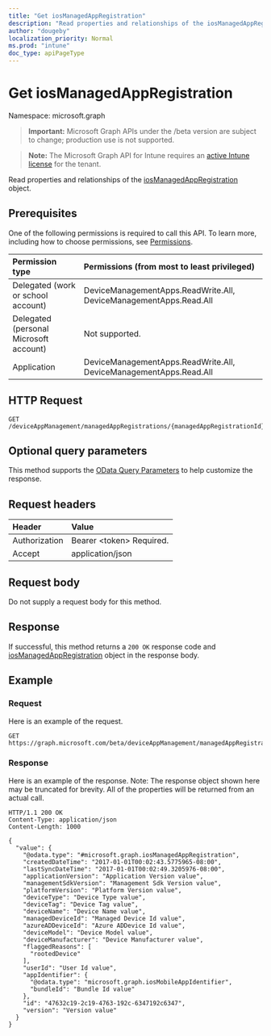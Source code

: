 ```yaml
---
title: "Get iosManagedAppRegistration"
description: "Read properties and relationships of the iosManagedAppRegistration object."
author: "dougeby"
localization_priority: Normal
ms.prod: "intune"
doc_type: apiPageType
---
```


# Get iosManagedAppRegistration

Namespace: microsoft.graph

> **Important:** Microsoft Graph APIs under the /beta version are subject to change; production use is not supported.

> **Note:** The Microsoft Graph API for Intune requires an [active Intune license](https://go.microsoft.com/fwlink/?linkid=839381) for the tenant.

Read properties and relationships of the [iosManagedAppRegistration](../resources/intune-mam-iosmanagedappregistration.md) object.

## Prerequisites
One of the following permissions is required to call this API. To learn more, including how to choose permissions, see [Permissions](/graph/permissions-reference).

|Permission type|Permissions (from most to least privileged)|
|:---|:---|
|Delegated (work or school account)|DeviceManagementApps.ReadWrite.All, DeviceManagementApps.Read.All|
|Delegated (personal Microsoft account)|Not supported.|
|Application|DeviceManagementApps.ReadWrite.All, DeviceManagementApps.Read.All|

## HTTP Request
<!-- {
  "blockType": "ignored"
}
-->
``` http
GET /deviceAppManagement/managedAppRegistrations/{managedAppRegistrationId}
```

## Optional query parameters
This method supports the [OData Query Parameters](/graph/query-parameters) to help customize the response.

## Request headers
|Header|Value|
|:---|:---|
|Authorization|Bearer &lt;token&gt; Required.|
|Accept|application/json|

## Request body
Do not supply a request body for this method.

## Response
If successful, this method returns a `200 OK` response code and [iosManagedAppRegistration](../resources/intune-mam-iosmanagedappregistration.md) object in the response body.

## Example

### Request
Here is an example of the request.
``` http
GET https://graph.microsoft.com/beta/deviceAppManagement/managedAppRegistrations/{managedAppRegistrationId}
```

### Response
Here is an example of the response. Note: The response object shown here may be truncated for brevity. All of the properties will be returned from an actual call.
``` http
HTTP/1.1 200 OK
Content-Type: application/json
Content-Length: 1000

{
  "value": {
    "@odata.type": "#microsoft.graph.iosManagedAppRegistration",
    "createdDateTime": "2017-01-01T00:02:43.5775965-08:00",
    "lastSyncDateTime": "2017-01-01T00:02:49.3205976-08:00",
    "applicationVersion": "Application Version value",
    "managementSdkVersion": "Management Sdk Version value",
    "platformVersion": "Platform Version value",
    "deviceType": "Device Type value",
    "deviceTag": "Device Tag value",
    "deviceName": "Device Name value",
    "managedDeviceId": "Managed Device Id value",
    "azureADDeviceId": "Azure ADDevice Id value",
    "deviceModel": "Device Model value",
    "deviceManufacturer": "Device Manufacturer value",
    "flaggedReasons": [
      "rootedDevice"
    ],
    "userId": "User Id value",
    "appIdentifier": {
      "@odata.type": "microsoft.graph.iosMobileAppIdentifier",
      "bundleId": "Bundle Id value"
    },
    "id": "47632c19-2c19-4763-192c-6347192c6347",
    "version": "Version value"
  }
}
```






